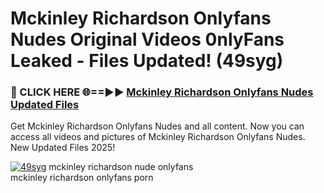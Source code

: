 # Mckinley Richardson Onlyfans Nudes Original Videos 0nlyFans Leaked - Files Updated! (49syg)

<h3>🔴 CLICK HERE 🌐==►► <a href="https://tinyurl.com/x26r9saj" rel="nofollow">Mckinley Richardson Onlyfans Nudes Updated Files</a></h3>

Get Mckinley Richardson Onlyfans Nudes and all content. Now you can access all videos and pictures of Mckinley Richardson Onlyfans Nudes. New Updated Files 2025!

[![49syg](https://i.imgur.com/LkgZPqh.gif)](https://tinyurl.com/x26r9saj)
mckinley richardson nude onlyfans<br>
mckinley richardson onlyfans porn